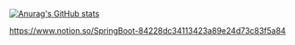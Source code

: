
[![Anurag's GitHub stats](https://github-readme-stats.vercel.app/api?username=kimgy0)](https://github.com/anuraghazra/github-readme-stats)

https://www.notion.so/SpringBoot-84228dc34113423a89e24d73c83f5a84


<!--
**kimgy0/kimgy0** is a ✨ _special_ ✨ repository because its `README.md` (this file) appears on your GitHub profile.

Here are some ideas to get you started:

- 🔭 I’m currently working on ...
- 🌱 I’m currently learning ...
- 👯 I’m looking to collaborate on ...
- 🤔 I’m looking for help with ...
- 💬 Ask me about ...
- 📫 How to reach me: ...
- 😄 Pronouns: ...
- ⚡ Fun fact: ...
-->
